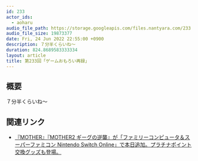 ```yaml
---
id: 233
actor_ids:
  - aoharu
audio_file_path: https://storage.googleapis.com/files.nantyara.com/233.mp3
audio_file_size: 19873377
date: Fri, 24 Jun 2022 22:55:00 +0900
description: ７分半くらいね〜
duration: 824.8689583333334
layout: article
title: 第233回「ゲームおもろい再録」
---
```

## 概要

７分半くらいね〜

## 関連リンク

* [『MOTHER』『MOTHER2 ギーグの逆襲』が「ファミリーコンピュータ＆スーパーファミコン Nintendo Switch Online」で本日追加。プラチナポイント交換グッズも登場。](https://topics.nintendo.co.jp/article/7a5ddbdb-dac7-468b-9c6c-3014dc7cb0b6)
